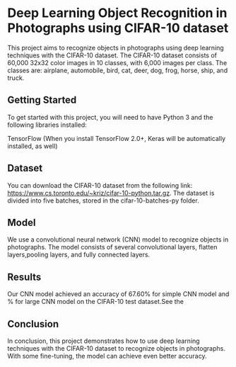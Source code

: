 # Deep Learning Object Recognition in Photographs using CIFAR-10 dataset

This project aims to recognize objects in photographs using deep learning techniques with the CIFAR-10 dataset. The CIFAR-10 dataset consists of 60,000 32x32 color images in 10 classes, with 6,000 images per class. The classes are: airplane, automobile, bird, cat, deer, dog, frog, horse, ship, and truck.

## Getting Started
To get started with this project, you will need to have Python 3 and the following libraries installed:

TensorFlow (When you install TensorFlow 2.0+, Keras will be automatically installed, as well)



## Dataset
You can download the CIFAR-10 dataset from the following link: https://www.cs.toronto.edu/~kriz/cifar-10-python.tar.gz. The dataset is divided into five batches, stored in the cifar-10-batches-py folder.

## Model
We use a convolutional neural network (CNN) model to recognize objects in photographs. The model consists of several convolutional layers, flatten layers,pooling layers, and fully connected layers.

## Results
Our CNN model achieved an accuracy of 67.60% for simple CNN model and  % for large CNN model on the CIFAR-10 test dataset.See the 

## Conclusion
In conclusion, this project demonstrates how to use deep learning techniques with the CIFAR-10 dataset to recognize objects in photographs. With some fine-tuning, the model can achieve even better accuracy.




